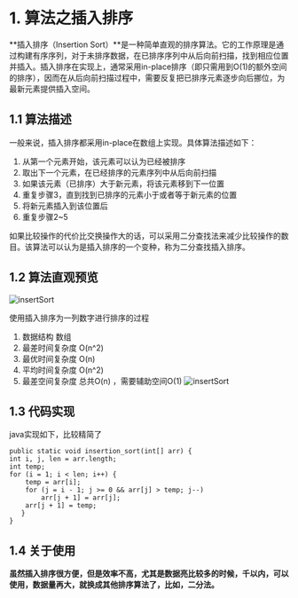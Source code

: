 # 1. 算法之插入排序
**插入排序（Insertion Sort）**是一种简单直观的排序算法。它的工作原理是通过构建有序序列，对于未排序数据，在已排序序列中从后向前扫描，找到相应位置并插入。插入排序在实现上，通常采用in-place排序（即只需用到O(1)的额外空间的排序），因而在从后向前扫描过程中，需要反复把已排序元素逐步向后挪位，为最新元素提供插入空间。

## 1.1  算法描述
一般来说，插入排序都采用in-place在数组上实现。具体算法描述如下：

1. 从第一个元素开始，该元素可以认为已经被排序
2. 取出下一个元素，在已经排序的元素序列中从后向前扫描
3. 如果该元素（已排序）大于新元素，将该元素移到下一位置
4. 重复步骤3，直到找到已排序的元素小于或者等于新元素的位置
5. 将新元素插入到该位置后
6. 重复步骤2~5

如果比较操作的代价比交换操作大的话，可以采用二分查找法来减少比较操作的数目。该算法可以认为是插入排序的一个变种，称为二分查找插入排序。

## 1.2  算法直观预览


![insertSort](https://upload.wikimedia.org/wikipedia/commons/2/25/Insertion_sort_animation.gif)

使用插入排序为一列数字进行排序的过程

1. 数据结构	数组
2. 最差时间复杂度	O(n^2)
3. 最优时间复杂度	O(n)
4. 平均时间复杂度	O(n^2)
5. 最差空间复杂度	总共O(n) ，需要辅助空间O(1)
![insertSort](https://upload.wikimedia.org/wikipedia/commons/0/0f/Insertion-sort-example-300px.gif)

## 1.3  代码实现
java实现如下，比较精简了

	public static void insertion_sort(int[] arr) {
	int i, j, len = arr.length;
	int temp;
	for (i = 1; i < len; i++) {
		temp = arr[i]; 
		for (j = i - 1; j >= 0 && arr[j] > temp; j--) 
			arr[j + 1] = arr[j];
		arr[j + 1] = temp;
	   }
	}
## 1.4 关于使用
**虽然插入排序很方便，但是效率不高，尤其是数据亮比较多的时候，千以内，可以使用，数据量再大，就换成其他排序算法了，比如，二分法。**





